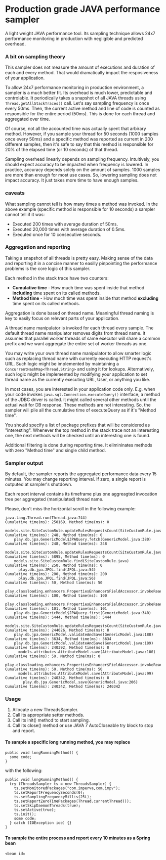 # Production grade JAVA performance sampler
A light weight JAVA performance tool. Its sampling technique allows 24x7 performance monitoring in production with negligible and predicted overhead.

### A bit on sampling theory
This sampler does not measure the amount of executions and duration of each and every method. That would dramatically impact the resposiveness of your application. 

To allow 24x7 performance monitoring in production environment, a sampler is a much better fit. Its overhead is much lower, predictable and controlable.
It periodically takes a snapshot of all JAVA threads using `Thread.getAllStackTraces()` call. Let's say sampling frequency is once every 50ms. Then, the current active method and line of code is counted as responsible for the entire period (50ms). This is done for each thread and aggregated over time.

Of course, not all the accounted time was actually spent that arbirary method. However, if you sample your thread for 50 seconds (1000 samples once every 50ms) and a specific method was reported as current in 200 different samples, then it's safe to say that this method is responsible for 20% of the elapsed time (or 10 seconds) of that thread.

Sampling overhead linearly depends on sampling frequency. Intuitively, you should expect accuracy to be impacted when frequency is lowered. In practice, accuracy depends solely on the amount of samples. 1000 samples are more than enough for most use cases. So, lowering sampling does not impact accuracy. It just takes more time to have enough samples.

### caveats
What sampling cannot tell is how many times a method was invoked. In the above example (specific method is responsible for 10 seconds) a sampler cannot tell if it was: 
- Executed 200 times with average duration of 50ms.
- Executed 20,000 times with average duration of 0.5ms.
- Executed once for 10 consecutive seconds.

### Aggregation and reporting
Taking a snapshot of all threads is pretty easy. Making sense of the data and reporting it in a concise manner to easilly pinpointing the performance problems is the core logic of this sampler.

Each method in the stack trace have two counters:
- **Cumulative time** - How much time was spent inside that method **including** time spent on its called methods.
- **Method time** - How much time was spent inside that method **excluding** time spent on its called methods.

Aggregation is done based on thread name. Meaningful thread naming is key to easily focus on relevant parts of your application.

A thread name manipulator is invoked for each thread every sample. The default thread name manipulator removes digits from thread name. It assumes that parallel worker threads of same executor will share a common prefix and we want aggregate the entire set of worker threads as one.

You may write your own thread name manipulator to allow smarter logic such as replacing thread name with currently executing HTTP request's URL. Such logic might be implemented by maintaining a `ConcurrentHashMap<Thread,String>` and using it for lookups. Alternatively, such logic might be implemented by modifying your application to set thread name as the currently executing URL, User, or anything you like.

In most cases, you are interested in your application code only. E.g. when your code invokes `java.sql.Connection.executeQuery()` interface, a method of the JDBC driver is called. it might called several other methods until the actual wait for DB response. These methods are not interesting. So, the sampler will pile all the cumulative time of executeQuery as if it's "Method time".

You should specify a list of package prefixes that will be considered as "interesting". Whenever the top method in the stack trace not an interesting one, the next methods will be checked until an interesting one is found. 

Additional filtering is done during reporting time. It elimininates methods with zero "Method time" and single child method.

### Sampler output
By default, the sampler reports the aggregated performance data every 15 minutes. You may change reporting interval. If zero, a single report is outputed at sampler's shutdown.

Each report interval contains its timeframe plus one aggreagted invocation tree per aggregated (manipulated) thread name. 

Please, don't miss the horizontal scroll in the following example:
```
java.lang.Thread.run(Thread.java:744)                                                                                                                   Cumulative time(ms): 250169, Method time(ms): 0
  models.site.SiteCustomRule.updateRulesRequestsCount(SiteCustomRule.java:646)                                                                          Cumulative time(ms): 248, Method time(ms): 0
    play.db.jpa.GenericModel$JPAQuery.fetch(GenericModel.java:380)                                                                                      Cumulative time(ms): 248, Method time(ms): 248
  models.site.SiteCustomRule.updateRulesRequestsCount(SiteCustomRule.java:664)                                                                          Cumulative time(ms): 5895, Method time(ms): 0
    models.site.SiteCustomRule.find(SiteCustomRule.java)                                                                                                Cumulative time(ms): 250, Method time(ms): 0
      play.db.jpa.JPQL.find(JPQL.java:54)                                                                                                               Cumulative time(ms): 200, Method time(ms): 200
      play.db.jpa.JPQL.find(JPQL.java:56)                                                                                                               Cumulative time(ms): 50, Method time(ms): 50
    play.classloading.enhancers.PropertiesEnhancer$FieldAccessor.invokeReadProperty(PropertiesEnhancer.java:255)                                        Cumulative time(ms): 100, Method time(ms): 100
    play.classloading.enhancers.PropertiesEnhancer$FieldAccessor.invokeReadProperty(PropertiesEnhancer.java:260)                                        Cumulative time(ms): 101, Method time(ms): 101
    play.db.jpa.GenericModel$JPAQuery.first(GenericModel.java:340)                                                                                      Cumulative time(ms): 5444, Method time(ms): 5444
  models.site.SiteCustomRule.updateRulesRequestsCount(SiteCustomRule.java:667)                                                                          Cumulative time(ms): 244026, Method time(ms): 0
    play.db.jpa.GenericModel.validateAndSave(GenericModel.java:188)                                                                                     Cumulative time(ms): 3634, Method time(ms): 3634
    play.db.jpa.GenericModel.validateAndSave(GenericModel.java:189)                                                                                     Cumulative time(ms): 240392, Method time(ms): 0
      models.attributes.AttributeModel.save(AttributeModel.java:100)                                                                                    Cumulative time(ms): 50, Method time(ms): 0
        play.classloading.enhancers.PropertiesEnhancer$FieldAccessor.invokeReadProperty(PropertiesEnhancer.java:255)                                    Cumulative time(ms): 50, Method time(ms): 50
      models.attributes.AttributeModel.save(AttributeModel.java:99)                                                                                     Cumulative time(ms): 240342, Method time(ms): 0
        play.db.jpa.GenericModel.save(GenericModel.java:206)                                                                                            Cumulative time(ms): 240342, Method time(ms): 240342
 ```
### Usage
1. Allocate a new ThreadsSampler.
2. Call its appropriate setter methods.
3. Call its init() method to start sampling.
4. Call its close() method or use JAVA 7 AutoCloseable try block to stop and report.

#### To sample a specific long running method, you may replace 
```
public void longRunningMethod() {
  some code;
}
```
with the following:
```
public void longRunningMethod() {
  try (ThreadsSampler ts = new ThreadsSampler) {
    ts.setMonitoredPackages("com.imperva,com.impv");
    ts.setReportFrequencySeconds(0);
    ts.setSamplingFrequencyMillis(25L);
    ts.setReportZeroTimePackages(Thread.currentThread());
    ts.setSkipDaemonThreads(true);
    ts.setActive(true);
    ts.init();
    some code;
  } catch (IOException ioe) {}
}
```
#### To sample the entire process and report every 10 minutes as a Spring bean
```
<bean id=

